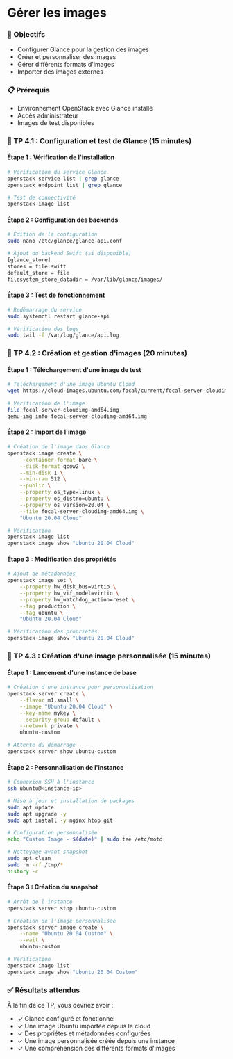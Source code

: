# Gérer les images

### 🎯 Objectifs
- Configurer Glance pour la gestion des images
- Créer et personnaliser des images
- Gérer différents formats d'images
- Importer des images externes

### 📋 Prérequis
- Environnement OpenStack avec Glance installé
- Accès administrateur
- Images de test disponibles

### 🔧 TP 4.1 : Configuration et test de Glance (15 minutes)

#### Étape 1 : Vérification de l'installation

```bash
# Vérification du service Glance
openstack service list | grep glance
openstack endpoint list | grep glance

# Test de connectivité
openstack image list
```

#### Étape 2 : Configuration des backends

```bash
# Édition de la configuration
sudo nano /etc/glance/glance-api.conf

# Ajout du backend Swift (si disponible)
[glance_store]
stores = file,swift
default_store = file
filesystem_store_datadir = /var/lib/glance/images/
```

#### Étape 3 : Test de fonctionnement

```bash
# Redémarrage du service
sudo systemctl restart glance-api

# Vérification des logs
sudo tail -f /var/log/glance/api.log
```

### 🔧 TP 4.2 : Création et gestion d'images (20 minutes)

#### Étape 1 : Téléchargement d'une image de test

```bash
# Téléchargement d'une image Ubuntu Cloud
wget https://cloud-images.ubuntu.com/focal/current/focal-server-cloudimg-amd64.img

# Vérification de l'image
file focal-server-cloudimg-amd64.img
qemu-img info focal-server-cloudimg-amd64.img
```

#### Étape 2 : Import de l'image

```bash
# Création de l'image dans Glance
openstack image create \
    --container-format bare \
    --disk-format qcow2 \
    --min-disk 1 \
    --min-ram 512 \
    --public \
    --property os_type=linux \
    --property os_distro=ubuntu \
    --property os_version=20.04 \
    --file focal-server-cloudimg-amd64.img \
    "Ubuntu 20.04 Cloud"

# Vérification
openstack image list
openstack image show "Ubuntu 20.04 Cloud"
```

#### Étape 3 : Modification des propriétés

```bash
# Ajout de métadonnées
openstack image set \
    --property hw_disk_bus=virtio \
    --property hw_vif_model=virtio \
    --property hw_watchdog_action=reset \
    --tag production \
    --tag ubuntu \
    "Ubuntu 20.04 Cloud"

# Vérification des propriétés
openstack image show "Ubuntu 20.04 Cloud"
```

### 🔧 TP 4.3 : Création d'une image personnalisée (15 minutes)

#### Étape 1 : Lancement d'une instance de base

```bash
# Création d'une instance pour personnalisation
openstack server create \
    --flavor m1.small \
    --image "Ubuntu 20.04 Cloud" \
    --key-name mykey \
    --security-group default \
    --network private \
    ubuntu-custom

# Attente du démarrage
openstack server show ubuntu-custom
```

#### Étape 2 : Personnalisation de l'instance

```bash
# Connexion SSH à l'instance
ssh ubuntu@<instance-ip>

# Mise à jour et installation de packages
sudo apt update
sudo apt upgrade -y
sudo apt install -y nginx htop git

# Configuration personnalisée
echo "Custom Image - $(date)" | sudo tee /etc/motd

# Nettoyage avant snapshot
sudo apt clean
sudo rm -rf /tmp/*
history -c
```

#### Étape 3 : Création du snapshot

```bash
# Arrêt de l'instance
openstack server stop ubuntu-custom

# Création de l'image personnalisée
openstack server image create \
    --name "Ubuntu 20.04 Custom" \
    --wait \
    ubuntu-custom

# Vérification
openstack image list
openstack image show "Ubuntu 20.04 Custom"
```

### ✅ Résultats attendus

À la fin de ce TP, vous devriez avoir :
- ✓ Glance configuré et fonctionnel
- ✓ Une image Ubuntu importée depuis le cloud
- ✓ Des propriétés et métadonnées configurées
- ✓ Une image personnalisée créée depuis une instance
- ✓ Une compréhension des différents formats d'images
